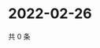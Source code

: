 # 2022-02-26

共 0 条

<!-- BEGIN WEIBO -->
<!-- 最后更新时间 Sat Feb 26 2022 01:14:52 GMT+0800 (China Standard Time) -->

<!-- END WEIBO -->
